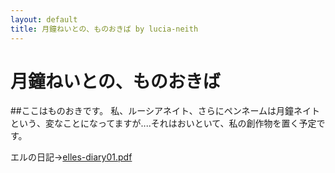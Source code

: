 ```yaml
---
layout: default
title: 月鐘ねいとの、ものおきば by lucia-neith
---
```


月鐘ねいとの、ものおきば
========================

##ここはものおきです。
私、ルーシアネイト、さらにペンネームは月鐘ネイトという、変なことになってますが‥‥それはおいといて、私の創作物を置く予定です。

エルの日記→[elles-diary01.pdf](elles-diary/01/elles-diary01.pdf)
